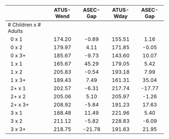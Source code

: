 
|                      |    ATUS-Wend |     ASEC-Gap |    ATUS-Wday |     ASEC-Gap |
| -------------------- | :----------: | :----------: | :----------: | :----------: |
| # Children x # Adults |              |              |              |              |
| &nbsp;&nbsp;0 x 1    |       174.20 |        -0.89 |       155.51 |         1.16 |
| &nbsp;&nbsp;0 x 2    |       179.97 |         4.11 |       171.85 |        -0.05 |
| &nbsp;&nbsp;0 x 3+   |       185.67 |        -9.73 |       143.60 |        10.07 |
| &nbsp;&nbsp;1 x 1    |       165.67 |        45.29 |       179.05 |         5.42 |
| &nbsp;&nbsp;1 x 2    |       205.83 |        -0.54 |       193.18 |         7.99 |
| &nbsp;&nbsp;1 x 3+   |       189.43 |         7.49 |       161.31 |        35.04 |
| &nbsp;&nbsp;2+ x 1   |       202.57 |        -6.31 |       217.74 |       -17.77 |
| &nbsp;&nbsp;2+ x 2   |       205.06 |         5.10 |       205.97 |        -1.26 |
| &nbsp;&nbsp;2+ x 3+  |       208.92 |        -5.84 |       191.23 |        17.63 |
| &nbsp;&nbsp;3 x 1    |       188.48 |        11.49 |       221.96 |         5.40 |
| &nbsp;&nbsp;3 x 2    |       211.12 |        -5.82 |       228.83 |        -6.09 |
| &nbsp;&nbsp;3 x 3+   |       218.75 |       -21.78 |       191.63 |        21.95 |

